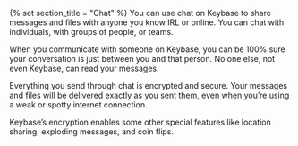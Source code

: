 {% set section_title = "Chat" %}
You can use chat on Keybase to share messages and files with anyone you know IRL or online. You can chat with individuals, with groups of people, or teams. 

When you communicate with someone on Keybase, you can be 100% sure your conversation is just between you and that person. No one else, not even Keybase, can read your messages. 

Everything you send through chat is encrypted and secure. Your messages and files will be delivered exactly as you sent them, even when you’re using a weak or spotty internet connection. 

Keybase’s encryption enables some other special features like location sharing, exploding messages, and coin flips. 
